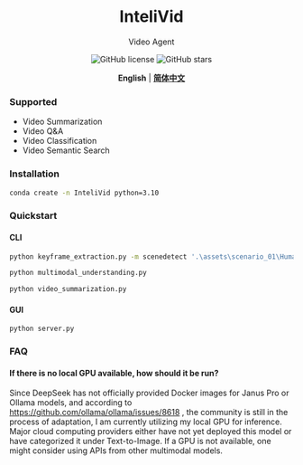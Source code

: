 <div align="center">

# InteliVid

Video Agent

![GitHub license](https://img.shields.io/github/license/OpenChangJiang/InteliVid)
![GitHub stars](https://img.shields.io/github/stars/OpenChangJiang/InteliVid)

**English** | [**简体中文**](docs/cn/README.md)

</div>

### Supported

- Video Summarization
- Video Q&A
- Video Classification
- Video Semantic Search

### Installation

```bash
conda create -n InteliVid python=3.10
```

### Quickstart

#### CLI

```bash
python keyframe_extraction.py -m scenedetect '.\assets\scenario_01\Humanoid Robots Showcase Folk Dance Skills on Spring Festival Gala Stage.mp4'

python multimodal_understanding.py

python video_summarization.py
```

#### GUI

```
python server.py
```

### FAQ

#### If there is no local GPU available, how should it be run?

Since DeepSeek has not officially provided Docker images for Janus Pro or Ollama models, and according to https://github.com/ollama/ollama/issues/8618 , the community is still in the process of adaptation, I am currently utilizing my local GPU for inference. Major cloud computing providers either have not yet deployed this model or have categorized it under Text-to-Image. If a GPU is not available, one might consider using APIs from other multimodal models.
